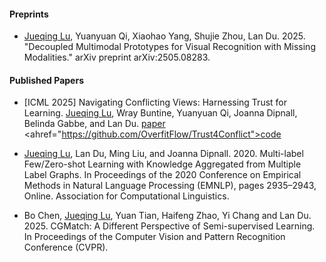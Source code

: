 #### Preprints
- <u>Jueqing Lu</u>, Yuanyuan Qi, Xiaohao Yang, Shujie Zhou, Lan Du. 2025. "Decoupled Multimodal Prototypes for Visual Recognition with Missing Modalities." arXiv preprint arXiv:2505.08283.

#### Published Papers

- [ICML 2025] Navigating Conflicting Views: Harnessing Trust for Learning.
  <u>Jueqing Lu</u>, Wray Buntine, Yuanyuan Qi, Joanna Dipnall, Belinda Gabbe, and Lan Du.
  <a href="https://arxiv.org/abs/2406.00958">paper</a> <ahref="https://github.com/OverfitFlow/Trust4Conflict">code</a>

- <u>Jueqing Lu</u>, Lan Du, Ming Liu, and Joanna Dipnall. 2020. Multi-label Few/Zero-shot Learning with Knowledge Aggregated from Multiple Label Graphs. In Proceedings of the 2020 Conference on Empirical Methods in Natural Language Processing (EMNLP), pages 2935–2943, Online. Association for Computational Linguistics.

- Bo Chen, <u>Jueqing Lu</u>, Yuan Tian, Haifeng Zhao, Yi Chang and Lan Du. 2025. CGMatch: A Different Perspective of Semi-supervised Learning. In Proceedings of the Computer Vision and Pattern Recognition Conference (CVPR).